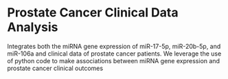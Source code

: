# Prostate Cancer Clinical Data Analysis
Integrates both the miRNA gene expression of miR-17-5p, miR-20b-5p, and miR-106a and clinical data of prostate cancer patients. We leverage the use of python code to make associations between miRNA gene expression and prostate cancer clinical outcomes
